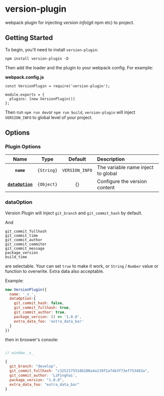 # version-plugin

webpack plugin for injecting *version info*(git npm etc) to project.

## Getting Started

To begin, you'll need to install `version-plugin`:

```
npm install version-plugin -D
```

Then add the loader and the plugin to your webpack config. For example:

**webpack.config.js**
```
const VersionPlugin = require('version-plugin');

module.exports = {
  plugins: [new VersionPlugin()]
};
```

Then run `npm run dev`or `npm run build`, `version-plugin` will inject `VERSION_INFO` to global level of your project.

## Options

### Plugin Options

|              Name             |     Type    |                Default                |                       Description               |
| :---------------------------: | :---------: | :-----------------------------------: | :---------------------------------------------- |
|        **`name`**             | `{String}`  |             `VERSION_INFO`            | The variable name inject to global              |
|**[`dataOption`](#dataOption)**| `{Object}`  |                  {}                   | Configure the version content                   |


### dataOption

Version Plugin will inject `git_branch` and `git_commit_hash` by default. 

And 
```
git_commit_fullhash
git_commit_time
git_commit_author
git_commit_commiter
git_commit_message
package_version
build_time
```
are selectable. Your can set `true` to make it work, or `String` / `Number` value or function to overwrite. Extra data also acceptable. 

Example:

```js
new VersionPlugin({
  name: '_v_',
  dataOption:{
    git_commit_hash: false,
    git_commit_fullhash: true,
    git_commit_author: true,
    package_version: () => '1.0.0',
    extra_data_foo: 'extra_data_bar'
  }
})
```

then in broswer's console:

```js

// window._v_

{
  git_branch: "develop",
  git_commit_fullhash: "c3252175510b100a4a139f2af4b3f73ef753483a",
  git_commit_author: 'LiPinghai',
  package_version: "1.0.0", 
  extra_data_foo: "extra_data_bar"
}
```